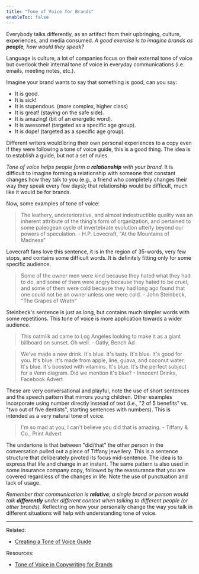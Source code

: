 ```yaml
---
title: "Tone of Voice for Brands"
enableToc: false
---
```


Everybody talks differently, as an artifact from their upbringing, culture, experiences, and media consumed.  *A good exercise is to imagine brands as **people**, how would they speak?*

Language is culture, a lot of companies focus on their external tone of voice but overlook their internal tone of voice in everyday communications (i.e. emails, meeting notes, etc.).

Imagine your brand wants to say that something is good, can you say:
- It is good.
- It is sick!
- It is stupendous. (more complex, higher class)
- It is great! (staying on the safe side).
- It is amazing! (bit of an energetic word).
- It is awesome! (targeted as a specific age group).
- It is dope! (targeted as a specific age group).

Different writers would bring their own personal experiences to a copy even if they were following a tone of voice guide, this is a good thing. The idea is to establish a guide, but not a set of rules.

*Tone of voice helps people form a **relationship** with your brand.* It is difficult to imagine forming a relationship with someone that constant changes how they talk to you (e.g., a friend who completely changes their way they speak every few days); that relationship would be difficult, much like it would be for brands.

Now, some examples of tone of voice:

> The leathery, undeteriorative, and almost indestructible quality was an inherent attribute of the thing's form of organization, and pertained to some paleogean cycle of invertebrate evolution utterly beyond our powers of speculation. - H.P. Lovecraft, "At the Mountains of Madness"

Lovecraft fans love this sentence, it is in the region of 35-words, very few stops, and contains some difficult words. It is definitely fitting only for some specific audience.

> Some of the owner men were kind because they hated what they had to do, and some of them were angry because they hated to be cruel, and some of them were cold because they had long ago found that one could not be an owner unless one were cold. - John Steinbeck, "The Grapes of Wrath"

Steinbeck's sentence is just as long, but contains much simpler words with some repetitions. This tone of voice is more application towards a wider audience.

> This oatmilk ad came to Log Angeles looking to make it as a giant billboard on sunset. Oh well. - Oatly, Bench Ad

> We've made a new drink. It's blue. It's tasty. It's blue. It's good for you. It's blue. It's made from apple, line, guava, and coconut water. It's blue. It's boosted with vitamins. It's blue. It's the perfect subject for a Venn diagram. Did we mention it's blue? - Innocent Drinks, Facebook Advert

These are very conversational and playful, note the use of short sentences and the speech pattern that mirrors young children. Other examples incorporate using number directly instead of text (i.e., "2 of 5 benefits" vs. "two out of five dentists", starting sentences with numbers). This is intended as a very natural tone of voice.

> I'm so mad at you, I can't believe you did that is amazing. - Tiffany & Co., Print Advert

The undertone is that between "did/that" the other person in the conversation pulled out a piece of Tiffany jewellery. This is a sentence structure that deliberately pivoted its focus mid-sentence. The idea is to express that life and change in an instant. The same pattern is also used in some insurance company copy, followed by the reassurance that you are covered regardless of the changes in life. Note the use of punctuation and lack of usage.

*Remember that communication is **relative**, a single brand or person would talk **differently** under different context when talking to different people (or other brands).* Reflecting on how your personally change the way you talk in different situations will help with understanding tone of voice.

---

Related: 
- [Creating a Tone of Voice Guide](Literature%20Notes/Communication/Copyrighting/Creating%20a%20Tone%20of%20Voice%20Guide.md)

Resources:
- [Tone of Voice in Copywriting for Brands](https://www.domestika.org/en/courses/3681-tone-of-voice-in-copywriting-for-brands)